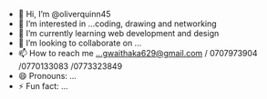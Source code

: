 - 👋 Hi, I’m @oliverquinn45
- 👀 I’m interested in ...coding, drawing and networking 
- 🌱 I’m currently learning web development and design 
- 💞️ I’m looking to collaborate on ...
- 📫 How to reach me ...gwaithaka629@gmail.com / 0707973904 /0770133083 /0773323849
- 😄 Pronouns: ...
- ⚡ Fun fact: ...

<!---
oliverquinn45/oliverquinn45 is a ✨ special ✨ repository because its `README.md` (this file) appears on your GitHub profile.
You can click the Preview link to take a look at your changes.
--->
